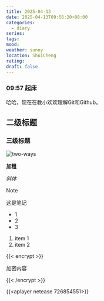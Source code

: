 ```yaml
---
title: 2025-04-13
date: 2025-04-13T09:56:20+08:00
categories:
  - diary
series: 
tags: 
mood: 
weather: sunny
location: ShuiCheng
rating: 
draft: false
---
```


### 09:57 起床

哈哈，现在在教小欢欢理解Git和Github。

## 二级标题
### 三级标题
![two-ways](../../static/images/diary/two-ways.png)

**加粗**

*斜体*

> [!note]
> 这是笔记

- 1
- 2
- 3

1. item 1
2. item 2

{{< encrypt >}}

加密内容

{{< /encrypt >}}

{{<aplayer netease 726854551>}}